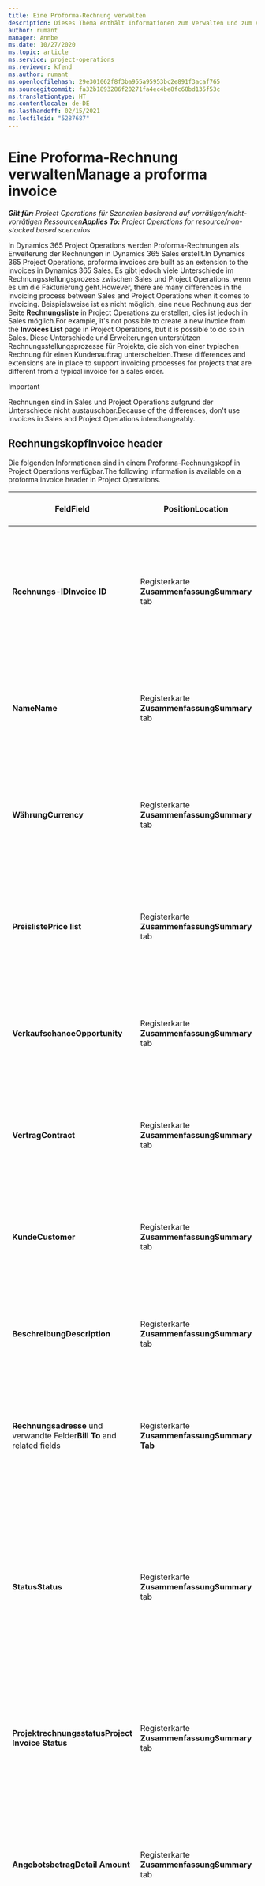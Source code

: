 ```yaml
---
title: Eine Proforma-Rechnung verwalten
description: Dieses Thema enthält Informationen zum Verwalten und zum Arbeiten mit Proforma-Rechnungen.
author: rumant
manager: Annbe
ms.date: 10/27/2020
ms.topic: article
ms.service: project-operations
ms.reviewer: kfend
ms.author: rumant
ms.openlocfilehash: 29e301062f8f3ba955a95953bc2e891f3acaf765
ms.sourcegitcommit: fa32b1893286f20271fa4ec4be8fc68bd135f53c
ms.translationtype: HT
ms.contentlocale: de-DE
ms.lasthandoff: 02/15/2021
ms.locfileid: "5287687"
---
```

# <a name="manage-a-proforma-invoice"></a><span data-ttu-id="671e8-103">Eine Proforma-Rechnung verwalten</span><span class="sxs-lookup"><span data-stu-id="671e8-103">Manage a proforma invoice</span></span>

<span data-ttu-id="671e8-104">_**Gilt für:** Project Operations für Szenarien basierend auf vorrätigen/nicht-vorrätigen Ressourcen_</span><span class="sxs-lookup"><span data-stu-id="671e8-104">_**Applies To:** Project Operations for resource/non-stocked based scenarios_</span></span>

<span data-ttu-id="671e8-105">In Dynamics 365 Project Operations werden Proforma-Rechnungen als Erweiterung der Rechnungen in Dynamics 365 Sales erstellt.</span><span class="sxs-lookup"><span data-stu-id="671e8-105">In Dynamics 365 Project Operations, proforma invoices are built as an extension to the invoices in Dynamics 365 Sales.</span></span> <span data-ttu-id="671e8-106">Es gibt jedoch viele Unterschiede im Rechnungsstellungsprozess zwischen Sales und Project Operations, wenn es um die Fakturierung geht.</span><span class="sxs-lookup"><span data-stu-id="671e8-106">However, there are many differences in the invoicing process between Sales and Project Operations when it comes to invoicing.</span></span> <span data-ttu-id="671e8-107">Beispielsweise ist es nicht möglich, eine neue Rechnung aus der Seite **Rechnungsliste** in Project Operations zu erstellen, dies ist jedoch in Sales möglich.</span><span class="sxs-lookup"><span data-stu-id="671e8-107">For example, it's not possible to create a new invoice from the **Invoices List** page in Project Operations, but it is possible to do so in Sales.</span></span> <span data-ttu-id="671e8-108">Diese Unterschiede und Erweiterungen unterstützen Rechnungsstellungsprozesse für Projekte, die sich von einer typischen Rechnung für einen Kundenauftrag unterscheiden.</span><span class="sxs-lookup"><span data-stu-id="671e8-108">These differences and extensions are in place to support invoicing processes for projects that are different from a typical invoice for a sales order.</span></span>

> [!IMPORTANT]
> <span data-ttu-id="671e8-109">Rechnungen sind in Sales und Project Operations aufgrund der Unterschiede nicht austauschbar.</span><span class="sxs-lookup"><span data-stu-id="671e8-109">Because of the differences, don't use invoices in Sales and Project Operations interchangeably.</span></span>

## <a name="invoice-header"></a><span data-ttu-id="671e8-110">Rechnungskopf</span><span class="sxs-lookup"><span data-stu-id="671e8-110">Invoice header</span></span>

<span data-ttu-id="671e8-111">Die folgenden Informationen sind in einem Proforma-Rechnungskopf in Project Operations verfügbar.</span><span class="sxs-lookup"><span data-stu-id="671e8-111">The following information is available on a proforma invoice header in Project Operations.</span></span>

| <span data-ttu-id="671e8-112">Feld</span><span class="sxs-lookup"><span data-stu-id="671e8-112">Field</span></span> | <span data-ttu-id="671e8-113">Position</span><span class="sxs-lookup"><span data-stu-id="671e8-113">Location</span></span> | <span data-ttu-id="671e8-114">Beschreibung des Dataflows</span><span class="sxs-lookup"><span data-stu-id="671e8-114">Description</span></span> | <span data-ttu-id="671e8-115">Nachgelagerte Auswirkungen</span><span class="sxs-lookup"><span data-stu-id="671e8-115">Downstream impact</span></span> |
| --- | --- | --- | --- |
| <span data-ttu-id="671e8-116">**Rechnungs-ID**</span><span class="sxs-lookup"><span data-stu-id="671e8-116">**Invoice ID**</span></span> | <span data-ttu-id="671e8-117">Registerkarte **Zusammenfassung**</span><span class="sxs-lookup"><span data-stu-id="671e8-117">**Summary** tab</span></span> | <span data-ttu-id="671e8-118">Die ID wird bei Erstellung der Proforma-Rechnung automatisch generiert.</span><span class="sxs-lookup"><span data-stu-id="671e8-118">The ID that is generated automatically when a proforma invoice is created.</span></span> <span data-ttu-id="671e8-119">Ein schreibgeschütztes Feld, das für die Bearbeitung gesperrt ist.</span><span class="sxs-lookup"><span data-stu-id="671e8-119">A read-only field that is locked from editing.</span></span> | <span data-ttu-id="671e8-120">Dieses Feld wird als Referenz für jede Proforma-Rechnung verwendet.</span><span class="sxs-lookup"><span data-stu-id="671e8-120">This field is used as a reference for each proforma invoice.</span></span> |
| <span data-ttu-id="671e8-121">**Name**</span><span class="sxs-lookup"><span data-stu-id="671e8-121">**Name**</span></span> | <span data-ttu-id="671e8-122">Registerkarte **Zusammenfassung**</span><span class="sxs-lookup"><span data-stu-id="671e8-122">**Summary** tab</span></span> | <span data-ttu-id="671e8-123">Standardmäßig auf den Namen des Projektvertrags festgelegt.</span><span class="sxs-lookup"><span data-stu-id="671e8-123">Set to the name of the project contract by default.</span></span> <span data-ttu-id="671e8-124">Dieses Feld kann vom Benutzer bearbeitet werden.</span><span class="sxs-lookup"><span data-stu-id="671e8-124">This field can be edited by the user.</span></span> | &nbsp;  |
| <span data-ttu-id="671e8-125">**Währung**</span><span class="sxs-lookup"><span data-stu-id="671e8-125">**Currency**</span></span> | <span data-ttu-id="671e8-126">Registerkarte **Zusammenfassung**</span><span class="sxs-lookup"><span data-stu-id="671e8-126">**Summary** tab</span></span> | <span data-ttu-id="671e8-127">Standardmäßig auf die Währung des Projektvertrags festgelegt.</span><span class="sxs-lookup"><span data-stu-id="671e8-127">Set to the currency of the project contract by default.</span></span> <span data-ttu-id="671e8-128">Ein schreibgeschütztes Feld, das für die Bearbeitung gesperrt ist.</span><span class="sxs-lookup"><span data-stu-id="671e8-128">A read-only field that is locked from editing.</span></span> |&nbsp; |
| <span data-ttu-id="671e8-129">**Preisliste**</span><span class="sxs-lookup"><span data-stu-id="671e8-129">**Price list**</span></span> | <span data-ttu-id="671e8-130">Registerkarte **Zusammenfassung**</span><span class="sxs-lookup"><span data-stu-id="671e8-130">**Summary** tab</span></span> | <span data-ttu-id="671e8-131">Standardmäßig auf die Preisliste des Projektvertrags festgelegt.</span><span class="sxs-lookup"><span data-stu-id="671e8-131">Set to the price list of the project contract by default.</span></span> <span data-ttu-id="671e8-132">Ein schreibgeschütztes Feld, das für die Bearbeitung gesperrt ist.</span><span class="sxs-lookup"><span data-stu-id="671e8-132">A read-only field that is locked from editing.</span></span> | &nbsp; |
| <span data-ttu-id="671e8-133">**Verkaufschance**</span><span class="sxs-lookup"><span data-stu-id="671e8-133">**Opportunity**</span></span> | <span data-ttu-id="671e8-134">Registerkarte **Zusammenfassung**</span><span class="sxs-lookup"><span data-stu-id="671e8-134">**Summary** tab</span></span> | <span data-ttu-id="671e8-135">Der Verweis auf die verknüpfte Opportunity.</span><span class="sxs-lookup"><span data-stu-id="671e8-135">The reference to the linked opportunity.</span></span> <span data-ttu-id="671e8-136">Ein schreibgeschütztes Feld, das für die Bearbeitung gesperrt ist.</span><span class="sxs-lookup"><span data-stu-id="671e8-136">A read-only field that is locked from editing.</span></span> | &nbsp;  |
| <span data-ttu-id="671e8-137">**Vertrag**</span><span class="sxs-lookup"><span data-stu-id="671e8-137">**Contract**</span></span> | <span data-ttu-id="671e8-138">Registerkarte **Zusammenfassung**</span><span class="sxs-lookup"><span data-stu-id="671e8-138">**Summary** tab</span></span> | <span data-ttu-id="671e8-139">Verweis auf den verknüpften Projektvertrag.</span><span class="sxs-lookup"><span data-stu-id="671e8-139">The reference to the linked project contract.</span></span> <span data-ttu-id="671e8-140">Ein schreibgeschütztes Feld, das für die Bearbeitung gesperrt ist.</span><span class="sxs-lookup"><span data-stu-id="671e8-140">A read-only field that is locked from editing.</span></span> | &nbsp; |
| <span data-ttu-id="671e8-141">**Kunde**</span><span class="sxs-lookup"><span data-stu-id="671e8-141">**Customer**</span></span> | <span data-ttu-id="671e8-142">Registerkarte **Zusammenfassung**</span><span class="sxs-lookup"><span data-stu-id="671e8-142">**Summary** tab</span></span> | <span data-ttu-id="671e8-143">Verweis auf den verknüpften Projektvertrag.</span><span class="sxs-lookup"><span data-stu-id="671e8-143">The reference to the linked project contract.</span></span> <span data-ttu-id="671e8-144">Ein schreibgeschütztes Feld, das für die Bearbeitung gesperrt ist.</span><span class="sxs-lookup"><span data-stu-id="671e8-144">A read-only field that is locked from editing.</span></span> |&nbsp;  |
| <span data-ttu-id="671e8-145">**Beschreibung**</span><span class="sxs-lookup"><span data-stu-id="671e8-145">**Description**</span></span> | <span data-ttu-id="671e8-146">Registerkarte **Zusammenfassung**</span><span class="sxs-lookup"><span data-stu-id="671e8-146">**Summary** tab</span></span> | <span data-ttu-id="671e8-147">Das Textfeld, das die Rechnung beschreibt.</span><span class="sxs-lookup"><span data-stu-id="671e8-147">The text field that describes the invoice.</span></span> <span data-ttu-id="671e8-148">Dieses Feld kann vom Benutzer bearbeitet werden.</span><span class="sxs-lookup"><span data-stu-id="671e8-148">This field can be edited by the user.</span></span> | &nbsp; |
| <span data-ttu-id="671e8-149">**Rechnungsadresse** und verwandte Felder</span><span class="sxs-lookup"><span data-stu-id="671e8-149">**Bill To** and related fields</span></span> | <span data-ttu-id="671e8-150">Registerkarte **Zusammenfassung**</span><span class="sxs-lookup"><span data-stu-id="671e8-150">**Summary Tab**</span></span> | <span data-ttu-id="671e8-151">Die Standardeinstellungen werden vom Projektvertragskunden festgelegt.</span><span class="sxs-lookup"><span data-stu-id="671e8-151">Defaults are set from the project contract customer.</span></span> <span data-ttu-id="671e8-152">Dieses Feld kann vom Benutzer bearbeitet werden.</span><span class="sxs-lookup"><span data-stu-id="671e8-152">This field can be edited by the user.</span></span>  | &nbsp; |
| <span data-ttu-id="671e8-153">**Status**</span><span class="sxs-lookup"><span data-stu-id="671e8-153">**Status**</span></span> | <span data-ttu-id="671e8-154">Registerkarte **Zusammenfassung**</span><span class="sxs-lookup"><span data-stu-id="671e8-154">**Summary** tab</span></span> | <span data-ttu-id="671e8-155">Legt die folgenden Optionen fest: **Aktiv**, **Geschlossen**, **Bezahlt** und **Abgebrochen** und kann vom Benutzer bearbeitet werden.</span><span class="sxs-lookup"><span data-stu-id="671e8-155">Sets the following options: **Active**, **Closed**, **Paid**, and **Canceled**, and can be edited by the user.</span></span> | <span data-ttu-id="671e8-156">Nicht unterstützte Status für Projektvorgänge umfassen **Geschlossen** und **Abgebrochen**.</span><span class="sxs-lookup"><span data-stu-id="671e8-156">Unsupported statuses for Project Operations include **Closed** and **Canceled**.</span></span> </br> <span data-ttu-id="671e8-157">Der Status ist auf **Aktiv** festgelegt, wenn die Rechnung erstellt wird.</span><span class="sxs-lookup"><span data-stu-id="671e8-157">The status is set to **Active** when the invoice is created.</span></span> </br><span data-ttu-id="671e8-158">Der Status sollte auf **Bezahlt** gesetzt sein, nachdem die Rechnung bestätigt wurde.</span><span class="sxs-lookup"><span data-stu-id="671e8-158">The status should be set to **Paid** only after the invoice is confirmed.</span></span> |
| <span data-ttu-id="671e8-159">**Projektrechnungsstatus**</span><span class="sxs-lookup"><span data-stu-id="671e8-159">**Project Invoice Status**</span></span> | <span data-ttu-id="671e8-160">Registerkarte **Zusammenfassung**</span><span class="sxs-lookup"><span data-stu-id="671e8-160">**Summary** tab</span></span> | <span data-ttu-id="671e8-161">Legt die folgenden Optionen fest: **Entwurf**, **In Überprüfung** und **Bestätigt** und kann vom Benutzer bearbeitet werden.</span><span class="sxs-lookup"><span data-stu-id="671e8-161">Sets the following options: **Draft**, **In review**, and **Confirmed**, and can be edited by the user.</span></span> | <span data-ttu-id="671e8-162">In den Status **Entwurf** und **In Überprüfung** kann die Rechnung bearbeitet werden.</span><span class="sxs-lookup"><span data-stu-id="671e8-162">In both **Draft** and **In Review** statuses, the invoice can be edited.</span></span> <span data-ttu-id="671e8-163">Die Rechnung kann nach Bestätigung nicht mehr bearbeitet werden.</span><span class="sxs-lookup"><span data-stu-id="671e8-163">The invoice can't be edited after it's confirmed.</span></span> |
| <span data-ttu-id="671e8-164">**Angebotsbetrag**</span><span class="sxs-lookup"><span data-stu-id="671e8-164">**Detail Amount**</span></span> | <span data-ttu-id="671e8-165">Registerkarte **Zusammenfassung**</span><span class="sxs-lookup"><span data-stu-id="671e8-165">**Summary** tab</span></span> | <span data-ttu-id="671e8-166">Die Summe der Beträge auf allen Rechnungspositionen nach Vorschüssen und Abzügen.</span><span class="sxs-lookup"><span data-stu-id="671e8-166">The sum of amounts on all the invoice lines after advances and deductions.</span></span> <span data-ttu-id="671e8-167">Ein schreibgeschütztes Feld, das für die Bearbeitung gesperrt ist.</span><span class="sxs-lookup"><span data-stu-id="671e8-167">A read-only field that is locked from editing.</span></span> | <span data-ttu-id="671e8-168">In diesem Feld wird der Endbetrag berechnet.</span><span class="sxs-lookup"><span data-stu-id="671e8-168">This field is used to calculate the final amount.</span></span> |
| <span data-ttu-id="671e8-169">**Rabatt (%)**</span><span class="sxs-lookup"><span data-stu-id="671e8-169">**Discount (%)**</span></span> | <span data-ttu-id="671e8-170">Registerkarte **Zusammenfassung**</span><span class="sxs-lookup"><span data-stu-id="671e8-170">**Summary** tab</span></span> | <span data-ttu-id="671e8-171">Dieses Feld kann bearbeitet werden, um einen Rabattprozentsatz einzugeben.</span><span class="sxs-lookup"><span data-stu-id="671e8-171">This field can be edited to enter a discount percentage.</span></span> <span data-ttu-id="671e8-172">Dieses Feld wird von der Project Operations-Funktionalität nicht unterstützt.</span><span class="sxs-lookup"><span data-stu-id="671e8-172">This field is not supported by Project Operations functionality.</span></span> | <span data-ttu-id="671e8-173">Dieses Feld wird nicht unterstützt.</span><span class="sxs-lookup"><span data-stu-id="671e8-173">This is an unsupported field.</span></span> |
| <span data-ttu-id="671e8-174">**Rabattbetrag**</span><span class="sxs-lookup"><span data-stu-id="671e8-174">**Discount Amount**</span></span> | <span data-ttu-id="671e8-175">Registerkarte **Zusammenfassung**</span><span class="sxs-lookup"><span data-stu-id="671e8-175">**Summary** tab</span></span> | <span data-ttu-id="671e8-176">Dieses Feld kann bearbeitet werden, um den Rabattbetrag einzugeben.</span><span class="sxs-lookup"><span data-stu-id="671e8-176">This field can be edited to enter the discount amount.</span></span> <span data-ttu-id="671e8-177">Dieses Feld wird von der Project Operations-Funktionalität nicht unterstützt.</span><span class="sxs-lookup"><span data-stu-id="671e8-177">This field is not supported by Project Operations functionality.</span></span> | <span data-ttu-id="671e8-178">Dieses Feld wird nicht unterstützt.</span><span class="sxs-lookup"><span data-stu-id="671e8-178">This is an unsupported field.</span></span> |
| <span data-ttu-id="671e8-179">**Rabattierter Betrag**</span><span class="sxs-lookup"><span data-stu-id="671e8-179">**Pre-freight Amount**</span></span> | <span data-ttu-id="671e8-180">Registerkarte **Zusammenfassung**</span><span class="sxs-lookup"><span data-stu-id="671e8-180">**Summary Tab**</span></span> | <span data-ttu-id="671e8-181">Der Gesamtrechnungsbetrag nach Anwendung der Rabatte.</span><span class="sxs-lookup"><span data-stu-id="671e8-181">The total invoice amount after discounts are applied.</span></span> <span data-ttu-id="671e8-182">Ein schreibgeschütztes Feld, das für die Bearbeitung gesperrt ist.</span><span class="sxs-lookup"><span data-stu-id="671e8-182">A read-only field that is locked from editing.</span></span> | <span data-ttu-id="671e8-183">In diesem Feld wird der Endbetrag berechnet.</span><span class="sxs-lookup"><span data-stu-id="671e8-183">This field is used to calculate the final amount.</span></span> |
| <span data-ttu-id="671e8-184">**Frachtgebühr**</span><span class="sxs-lookup"><span data-stu-id="671e8-184">**Freight Amount**</span></span> | <span data-ttu-id="671e8-185">Registerkarte **Zusammenfassung**</span><span class="sxs-lookup"><span data-stu-id="671e8-185">**Summary** tab</span></span> | <span data-ttu-id="671e8-186">Dieses Feld kann bearbeitet werden, um die Frachtgebühr einzugeben.</span><span class="sxs-lookup"><span data-stu-id="671e8-186">This field can be edited to enter freight amount.</span></span> <span data-ttu-id="671e8-187">Dieses Feld wird von der Project Operations-Funktionalität nicht unterstützt.</span><span class="sxs-lookup"><span data-stu-id="671e8-187">This field is not supported by Project Operations functionality.</span></span> | <span data-ttu-id="671e8-188">Dieses Feld wird nicht unterstützt.</span><span class="sxs-lookup"><span data-stu-id="671e8-188">This is an unsupported field.</span></span> |
| <span data-ttu-id="671e8-189">**Steuern gesamt**</span><span class="sxs-lookup"><span data-stu-id="671e8-189">**Total Tax**</span></span> | <span data-ttu-id="671e8-190">Registerkarte **Zusammenfassung**</span><span class="sxs-lookup"><span data-stu-id="671e8-190">**Summary** tab</span></span> | <span data-ttu-id="671e8-191">Die Gesamtsteuer aus allen Rechnungspositionen auf der Rechnung.</span><span class="sxs-lookup"><span data-stu-id="671e8-191">The total tax from all invoice lines on the invoice.</span></span> <span data-ttu-id="671e8-192">Ein schreibgeschütztes Feld, das für die Bearbeitung gesperrt ist.</span><span class="sxs-lookup"><span data-stu-id="671e8-192">A read-only field that is locked from editing.</span></span> | <span data-ttu-id="671e8-193">Keine</span><span class="sxs-lookup"><span data-stu-id="671e8-193">None.</span></span> |
| <span data-ttu-id="671e8-194">**Gesamtbetrag**</span><span class="sxs-lookup"><span data-stu-id="671e8-194">**Total Amount**</span></span> | <span data-ttu-id="671e8-195">Registerkarte **Zusammenfassung**</span><span class="sxs-lookup"><span data-stu-id="671e8-195">**Summary** tab</span></span> | <span data-ttu-id="671e8-196">Die Summe des Betrags nach Rabatten und Steuern.</span><span class="sxs-lookup"><span data-stu-id="671e8-196">The sum of the amount after discounts and taxes.</span></span> | <span data-ttu-id="671e8-197">Die Summe ist der Betrag, den der Kunde bezahlen muss.</span><span class="sxs-lookup"><span data-stu-id="671e8-197">The sum is the amount the customer needs to pay.</span></span> |

## <a name="project-based-invoice-lines"></a><span data-ttu-id="671e8-198">Projektbasierte Rechnungszeilen</span><span class="sxs-lookup"><span data-stu-id="671e8-198">Project-based invoice Lines</span></span>

<span data-ttu-id="671e8-199">Im Project Operations gibt es für jede Projektvertragsposition immer eine Rechnungsposition.</span><span class="sxs-lookup"><span data-stu-id="671e8-199">In Project Operations, there is always one invoice line for every project contract line.</span></span> <span data-ttu-id="671e8-200">Die Rechnungsposition wird auch dann erstellt, wenn keine Istdaten vorhanden sind.</span><span class="sxs-lookup"><span data-stu-id="671e8-200">The invoice line is created even if there are no actuals.</span></span> <span data-ttu-id="671e8-201">Die folgenden Informationen sind in einer Proforma-Rechnungszeile verfügbar.</span><span class="sxs-lookup"><span data-stu-id="671e8-201">The following information is available on a proforma invoice line.</span></span>

| <span data-ttu-id="671e8-202">Feld</span><span class="sxs-lookup"><span data-stu-id="671e8-202">Field</span></span> | <span data-ttu-id="671e8-203">Position</span><span class="sxs-lookup"><span data-stu-id="671e8-203">Location</span></span> | <span data-ttu-id="671e8-204">Beschreibung des Dataflows</span><span class="sxs-lookup"><span data-stu-id="671e8-204">Description</span></span> | <span data-ttu-id="671e8-205">Nachgelagerte Auswirkungen</span><span class="sxs-lookup"><span data-stu-id="671e8-205">Downstream impact</span></span> |
| --- | --- | --- | --- |
| <span data-ttu-id="671e8-206">**Rechnungs-ID**</span><span class="sxs-lookup"><span data-stu-id="671e8-206">**Invoice ID**</span></span> | <span data-ttu-id="671e8-207">Registerkarte **Allgemein**</span><span class="sxs-lookup"><span data-stu-id="671e8-207">**General** tab</span></span> | <span data-ttu-id="671e8-208">Der Verweis auf die Rechnungs-ID.</span><span class="sxs-lookup"><span data-stu-id="671e8-208">The reference to the invoice ID.</span></span> <span data-ttu-id="671e8-209">Ein schreibgeschütztes Feld, das für die Bearbeitung gesperrt ist.</span><span class="sxs-lookup"><span data-stu-id="671e8-209">A read-only field that is locked from editing.</span></span> | <span data-ttu-id="671e8-210">Über den Link „Rechnungs-ID“ können Sie zurück zum Rechnungskopf navigieren.</span><span class="sxs-lookup"><span data-stu-id="671e8-210">The invoice ID link can be used to navigate back to the invoice header.</span></span> |
| <span data-ttu-id="671e8-211">**Name**</span><span class="sxs-lookup"><span data-stu-id="671e8-211">**Name**</span></span> | <span data-ttu-id="671e8-212">Registerkarte **Allgemein**</span><span class="sxs-lookup"><span data-stu-id="671e8-212">**General** tab</span></span> | <span data-ttu-id="671e8-213">Der Name der Rechnungsposition, der standardmäßig aus dem Namen der Vertragszeile festgelegt wird.</span><span class="sxs-lookup"><span data-stu-id="671e8-213">The name of the invoice line set by default from the contract line name.</span></span> <span data-ttu-id="671e8-214">Dieses Feld kann vom Benutzer bearbeitet werden.</span><span class="sxs-lookup"><span data-stu-id="671e8-214">This field can be edited by the user.</span></span> | &nbsp; |
| <span data-ttu-id="671e8-215">**Project**</span><span class="sxs-lookup"><span data-stu-id="671e8-215">**Project**</span></span> | <span data-ttu-id="671e8-216">Registerkarte **Allgemein**</span><span class="sxs-lookup"><span data-stu-id="671e8-216">**General** tab</span></span> | <span data-ttu-id="671e8-217">Das Projekt der verwandten Projektvertragszeile.</span><span class="sxs-lookup"><span data-stu-id="671e8-217">The project on the related project contract line.</span></span> <span data-ttu-id="671e8-218">Ein schreibgeschütztes Feld, das für die Bearbeitung gesperrt ist.</span><span class="sxs-lookup"><span data-stu-id="671e8-218">A read-only field that is locked from editing.</span></span> | <span data-ttu-id="671e8-219">Über den Projektlink können Sie zum Projekt navigieren.</span><span class="sxs-lookup"><span data-stu-id="671e8-219">The project link can be used to navigate to the project.</span></span> |
| <span data-ttu-id="671e8-220">**Fakturierungsmethode**</span><span class="sxs-lookup"><span data-stu-id="671e8-220">**Billing Method**</span></span> | <span data-ttu-id="671e8-221">Registerkarte **Allgemein**</span><span class="sxs-lookup"><span data-stu-id="671e8-221">**General** tab</span></span> | <span data-ttu-id="671e8-222">Die Abrechnungsmethode der verwandten Projektvertragszeile.</span><span class="sxs-lookup"><span data-stu-id="671e8-222">The billing method on the related project contract line.</span></span> <span data-ttu-id="671e8-223">Ein schreibgeschütztes Feld, das für die Bearbeitung gesperrt ist.</span><span class="sxs-lookup"><span data-stu-id="671e8-223">A read-only field that is locked from editing.</span></span> | &nbsp; |
| <span data-ttu-id="671e8-224">**Vertragszeilenbetrag**</span><span class="sxs-lookup"><span data-stu-id="671e8-224">**Contract Line Amount**</span></span> | <span data-ttu-id="671e8-225">Registerkarte **Allgemein**</span><span class="sxs-lookup"><span data-stu-id="671e8-225">**General** tab</span></span> | <span data-ttu-id="671e8-226">Der Vertragsbetrag der verwandten Projektvertragszeile.</span><span class="sxs-lookup"><span data-stu-id="671e8-226">The contract amount on the related project contract line.</span></span> <span data-ttu-id="671e8-227">Ein schreibgeschütztes Feld, das für die Bearbeitung gesperrt ist.</span><span class="sxs-lookup"><span data-stu-id="671e8-227">A read-only field that is locked from editing.</span></span> | &nbsp; |
| <span data-ttu-id="671e8-228">**Fakturiert bis Datum**</span><span class="sxs-lookup"><span data-stu-id="671e8-228">**Invoiced till Date**</span></span> | <span data-ttu-id="671e8-229">Registerkarte **Allgemein**</span><span class="sxs-lookup"><span data-stu-id="671e8-229">**General** tab</span></span> | <span data-ttu-id="671e8-230">Die Summe der Beträge in allen Rechnungszeilendetails dieser Rechnung.</span><span class="sxs-lookup"><span data-stu-id="671e8-230">The sum of amounts on all the invoice line details of this invoice.</span></span> <span data-ttu-id="671e8-231">Ein schreibgeschütztes Feld, das für die Bearbeitung gesperrt ist.</span><span class="sxs-lookup"><span data-stu-id="671e8-231">A read-only field that is locked from editing.</span></span> | &nbsp; |
| <span data-ttu-id="671e8-232">**Betrag**</span><span class="sxs-lookup"><span data-stu-id="671e8-232">**Amount**</span></span> | <span data-ttu-id="671e8-233">Registerkarte **Allgemein**</span><span class="sxs-lookup"><span data-stu-id="671e8-233">**General** tab</span></span> | <span data-ttu-id="671e8-234">Die Summe der Beträge in allen fakturierbaren Rechnungszeilendetails dieser Rechnung.</span><span class="sxs-lookup"><span data-stu-id="671e8-234">The sum of amounts on all chargeable invoice line details of this invoice.</span></span> <span data-ttu-id="671e8-235">Ein schreibgeschütztes Feld, das für die Bearbeitung gesperrt ist.</span><span class="sxs-lookup"><span data-stu-id="671e8-235">A read-only field that is locked from editing.</span></span> | <span data-ttu-id="671e8-236">In diesem Feld wird der Endbetrag auf dem Rechnungskopf berechnet.</span><span class="sxs-lookup"><span data-stu-id="671e8-236">This field is used to calculate the final amount on the invoice header.</span></span> |
| <span data-ttu-id="671e8-237">**Steuer**</span><span class="sxs-lookup"><span data-stu-id="671e8-237">**Tax**</span></span> | <span data-ttu-id="671e8-238">Registerkarte **Allgemein**</span><span class="sxs-lookup"><span data-stu-id="671e8-238">**General** tab</span></span> | <span data-ttu-id="671e8-239">Die Summe der Steuerbeträge in allen Rechnungszeilendetails dieser Rechnungszeile.</span><span class="sxs-lookup"><span data-stu-id="671e8-239">The sum of tax amounts on all the invoice line details of this invoice line.</span></span> <span data-ttu-id="671e8-240">Ein schreibgeschütztes Feld, das für die Bearbeitung gesperrt ist.</span><span class="sxs-lookup"><span data-stu-id="671e8-240">A read-only field that is locked from editing.</span></span> | <span data-ttu-id="671e8-241">In diesem Feld wird der Endsteuerbetrag auf dem Rechnungskopf berechnet.</span><span class="sxs-lookup"><span data-stu-id="671e8-241">This field is used to calculate the final tax amount on the invoice header.</span></span> |
| <span data-ttu-id="671e8-242">**Erweiterter Betrag**</span><span class="sxs-lookup"><span data-stu-id="671e8-242">**Extended Amount**</span></span> | <span data-ttu-id="671e8-243">Registerkarte **Allgemein**</span><span class="sxs-lookup"><span data-stu-id="671e8-243">**General** tab</span></span> | <span data-ttu-id="671e8-244">Die Summe der Gesamtbeträge (**Steuer + Beträge**) in allen fakturierbaren Rechnungszeilendetails dieser Rechnungszeile.</span><span class="sxs-lookup"><span data-stu-id="671e8-244">The sum of total amounts (**Tax + Amounts**) on all chargeable invoice line details of this invoice line.</span></span> <span data-ttu-id="671e8-245">Ein schreibgeschütztes Feld, das für die Bearbeitung gesperrt ist.</span><span class="sxs-lookup"><span data-stu-id="671e8-245">A read-only field that is locked from editing.</span></span> | <span data-ttu-id="671e8-246">In diesem Feld wird der Endbetrag auf dem Rechnungskopf berechnet.</span><span class="sxs-lookup"><span data-stu-id="671e8-246">This field is used to calculate the final amount on the invoice header.</span></span> |

## <a name="invoice-line-details"></a><span data-ttu-id="671e8-247">Rechnungspositionsdetails</span><span class="sxs-lookup"><span data-stu-id="671e8-247">Invoice line details</span></span>

<span data-ttu-id="671e8-248">Jede Rechnungsposition in einer Projektrechnung enthält Details zur Rechnungsposition.</span><span class="sxs-lookup"><span data-stu-id="671e8-248">Each invoice line in a project invoice includes invoice line details.</span></span> <span data-ttu-id="671e8-249">Diese Zeilendetails beziehen sich auf die nicht in Rechnung gestellten Verkaufszahlen und Meilensteine, die sich auf die Vertragszeile beziehen, auf die in der Rechnungszeile verwiesen wird.</span><span class="sxs-lookup"><span data-stu-id="671e8-249">These line details are related to the unbilled sales actuals and milestones that relate to the contract line referenced by the invoice line.</span></span> <span data-ttu-id="671e8-250">All diese Transaktionen sind als **Bereit für die Rechnungsstellung** markiert.</span><span class="sxs-lookup"><span data-stu-id="671e8-250">All these transactions are marked **Ready to Invoice**.</span></span>

<span data-ttu-id="671e8-251">Für die **Zeit- und Materialrechnung**-Zeile werden Rechnungszeilendetails in **Fakturierbar**, **Nicht fakturierbar** und **Kostenlos** auf der Seite **Rechnungszeile** gruppiert.</span><span class="sxs-lookup"><span data-stu-id="671e8-251">For the **Time and Material Invoice** line, invoice line details are grouped into **Chargeable**, **Non-chargeable**, and **Complimentary** on the **Invoice Line** page.</span></span> <span data-ttu-id="671e8-252">**Fakturierbare Rechnungszeile**-Details addieren sich zur Rechnungszeilensumme.</span><span class="sxs-lookup"><span data-stu-id="671e8-252">**Chargeable Invoice Line** details add up to the invoice line total.</span></span> <span data-ttu-id="671e8-253">**Kostenlos** und **Nicht fakturierbare Istwerte** addieren Sie nicht zur Rechnungszeilensumme.</span><span class="sxs-lookup"><span data-stu-id="671e8-253">**Complimentary** and **Non-chargeable Actuals** do not add up to the invoice line total.</span></span>

<span data-ttu-id="671e8-254">Für die **Festpreisrechnung**-Zeile werden Rechnungszeilendetails aus Meilensteinen erstellt, die als **Bereit für die Rechnungsstellung** auf der zugehörigen Vertragszeile gekennzeichnet sind.</span><span class="sxs-lookup"><span data-stu-id="671e8-254">For the **Fixed Price Invoice** line, invoice line details are created from milestones that are marked as **Ready to invoice** on the related contract line.</span></span> <span data-ttu-id="671e8-255">Nachdem die Rechnungszeilendetails aus einem Meilenstein erstellt wurde, wird der Abrechnungsstatus des Meilensteins auf **Erstellte Kundenrechnung** aktualisiert.</span><span class="sxs-lookup"><span data-stu-id="671e8-255">After the invoice line detail is created from a milestone, the billing status on the milestone updates to **Customer Invoice Created**.</span></span>

### <a name="edit-invoice-line-details"></a><span data-ttu-id="671e8-256">Rechnungspositionsdetails bearbeiten</span><span class="sxs-lookup"><span data-stu-id="671e8-256">Edit invoice line details</span></span>

<span data-ttu-id="671e8-257">Die folgenden Felder sind in den Rechnungszeilendetails verfügbar, die durch einen nicht in Rechnung gestellten tatsächlichen Umsatz abgesichert sind.</span><span class="sxs-lookup"><span data-stu-id="671e8-257">The following fields are available on the invoice line detail that is backed by an unbilled sales actual.</span></span>

| <span data-ttu-id="671e8-258">Feld</span><span class="sxs-lookup"><span data-stu-id="671e8-258">Field</span></span> | <span data-ttu-id="671e8-259">Beschreibung des Dataflows</span><span class="sxs-lookup"><span data-stu-id="671e8-259">Description</span></span> | <span data-ttu-id="671e8-260">Nachgelagerte Auswirkungen</span><span class="sxs-lookup"><span data-stu-id="671e8-260">Downstream impact</span></span> |
| --- | --- | --- |
| <span data-ttu-id="671e8-261">**Rechnungsposition**</span><span class="sxs-lookup"><span data-stu-id="671e8-261">**Invoice line**</span></span> | <span data-ttu-id="671e8-262">Ein Verweis auf die **Rechnungsposition-ID**.</span><span class="sxs-lookup"><span data-stu-id="671e8-262">A reference to the **Invoice Line ID**.</span></span> <span data-ttu-id="671e8-263">Schreibgeschütztes Feld, Bearbeitung gesperrt.</span><span class="sxs-lookup"><span data-stu-id="671e8-263">Read-only field, locked for editing.</span></span> | <span data-ttu-id="671e8-264">Über diesen Link können Sie zurück zum Rechnungskopf navigieren.</span><span class="sxs-lookup"><span data-stu-id="671e8-264">This link can be used to navigate back to the invoice header.</span></span> |
| <span data-ttu-id="671e8-265">**Beschreibung**</span><span class="sxs-lookup"><span data-stu-id="671e8-265">**Description**</span></span> | <span data-ttu-id="671e8-266">Eine Beschreibung der Rechnungsposition.</span><span class="sxs-lookup"><span data-stu-id="671e8-266">A description of the invoice line detail.</span></span> <span data-ttu-id="671e8-267">Standardmäßig über das Feld **Interne Kommentare** unter **Zeiteintrag** und über das Feld **Beschreibung** im **Ausgabeneintrag** festgelegt.</span><span class="sxs-lookup"><span data-stu-id="671e8-267">Set by default from the **Internal Comments** field on the **Time Entry**, and from the **Description** field on **Expense Entry**.</span></span> <span data-ttu-id="671e8-268">Dieses Feld kann vom Benutzer bearbeitet werden.</span><span class="sxs-lookup"><span data-stu-id="671e8-268">The field can be edited by the user.</span></span>| &nbsp; |
| <span data-ttu-id="671e8-269">**Externe Beschreibung**</span><span class="sxs-lookup"><span data-stu-id="671e8-269">**External Description**</span></span> | <span data-ttu-id="671e8-270">Eine Beschreibung der Rechnungsposition.</span><span class="sxs-lookup"><span data-stu-id="671e8-270">A description of the invoice line detail.</span></span> <span data-ttu-id="671e8-271">Standardmäßig über das Feld **Externe Kommentare** unter **Zeiteintrag** und über das Feld **Beschreibung** im **Ausgabeneintrag** festgelegt.</span><span class="sxs-lookup"><span data-stu-id="671e8-271">Set by default from the **External Comments** field on the **Time Entry**, and the **Description** field on **Expense Entry**.</span></span> <span data-ttu-id="671e8-272">Dieses Feld kann vom Benutzer bearbeitet werden.</span><span class="sxs-lookup"><span data-stu-id="671e8-272">The field can be edited by the user.</span></span> | <span data-ttu-id="671e8-273">Diese Beschreibung kann verwendet werden, um zu bestimmen, was auf der gedruckten Rechnung stehen soll, die an den Kunden gesendet wird.</span><span class="sxs-lookup"><span data-stu-id="671e8-273">This description can be used to determine what should be on the printed invoice that will be sent to the customer.</span></span> <span data-ttu-id="671e8-274">In Project Operations verfügt eine Proforma-Rechnung nicht über alle erforderlichen Funktionen zum Konfigurieren der Druckeinstellungen für eine Rechnung.</span><span class="sxs-lookup"><span data-stu-id="671e8-274">In Project Operations, a proforma invoice doesn't have all the required functionality to configure print settings for an invoice.</span></span> |
| <span data-ttu-id="671e8-275">**Startdatum**</span><span class="sxs-lookup"><span data-stu-id="671e8-275">**Start Date**</span></span> | <span data-ttu-id="671e8-276">Standardmäßig aus der tatsächlichen Quelle festgelegt.</span><span class="sxs-lookup"><span data-stu-id="671e8-276">Set by default from the source actual.</span></span> <span data-ttu-id="671e8-277">Ein schreibgeschütztes Feld, das für die Bearbeitung gesperrt ist.</span><span class="sxs-lookup"><span data-stu-id="671e8-277">A read-only field that is locked from editing.</span></span> | <span data-ttu-id="671e8-278">Dieses Feld kann für ein neues Rechnungszeilendetail bearbeitet werden, das nicht von einer tatsächlichen Quelle unterstützt wird.</span><span class="sxs-lookup"><span data-stu-id="671e8-278">This field can be edited on a new invoice line detail that isn't backed by a source actual.</span></span> |
| <span data-ttu-id="671e8-279">**Project**</span><span class="sxs-lookup"><span data-stu-id="671e8-279">**Project**</span></span> | <span data-ttu-id="671e8-280">Standardmäßig aus der tatsächlichen Quelle festgelegt.</span><span class="sxs-lookup"><span data-stu-id="671e8-280">Set by default from the source actual.</span></span> <span data-ttu-id="671e8-281">Ein schreibgeschütztes Feld, das für die Bearbeitung gesperrt ist.</span><span class="sxs-lookup"><span data-stu-id="671e8-281">A read-only field that is locked from editing.</span></span> | <span data-ttu-id="671e8-282">Standardmäßig auf das Projekt der verwandten Projektzeile festgelegt.</span><span class="sxs-lookup"><span data-stu-id="671e8-282">Set by default to the project on the related contract line.</span></span> |
| <span data-ttu-id="671e8-283">**Aufgabe**</span><span class="sxs-lookup"><span data-stu-id="671e8-283">**Task**</span></span> | <span data-ttu-id="671e8-284">Standardmäßig aus der tatsächlichen Quelle festgelegt.</span><span class="sxs-lookup"><span data-stu-id="671e8-284">Set by default from the source actual.</span></span> <span data-ttu-id="671e8-285">Ein schreibgeschütztes Feld, das für die Bearbeitung gesperrt ist.</span><span class="sxs-lookup"><span data-stu-id="671e8-285">A read-only field that is locked from editing.</span></span> | <span data-ttu-id="671e8-286">Das Feld kann für ein neues Rechnungszeilendetail bearbeitet werden, das nicht von einer tatsächlichen Quelle unterstützt wird.</span><span class="sxs-lookup"><span data-stu-id="671e8-286">The field can be edited on a new invoice line detail that is not backed by a source actual.</span></span> <span data-ttu-id="671e8-287">Eine Dropdown-Liste zeigt alle Aufgaben an, die der zugehörigen Projektvertragszeile zugeordnet sind.</span><span class="sxs-lookup"><span data-stu-id="671e8-287">A drop-down list shows all tasks that are associated to the related project contract line.</span></span>  |
| <span data-ttu-id="671e8-288">**Transaktionskategorie**</span><span class="sxs-lookup"><span data-stu-id="671e8-288">**Transaction category**</span></span> | <span data-ttu-id="671e8-289">Standardmäßig aus der tatsächlichen Quelle festgelegt.</span><span class="sxs-lookup"><span data-stu-id="671e8-289">Set by default from the source actual.</span></span> <span data-ttu-id="671e8-290">Ein schreibgeschütztes Feld, das für die Bearbeitung gesperrt ist.</span><span class="sxs-lookup"><span data-stu-id="671e8-290">A read-only field that is locked from editing.</span></span> | <span data-ttu-id="671e8-291">Dieses Feld kann für ein neues Rechnungszeilendetail bearbeitet werden, das nicht von einer tatsächlichen Quelle unterstützt wird.</span><span class="sxs-lookup"><span data-stu-id="671e8-291">The field can be edited on a new invoice line detail that isn't backed by an actual source.</span></span> |
| <span data-ttu-id="671e8-292">**Rolle**</span><span class="sxs-lookup"><span data-stu-id="671e8-292">**Role**</span></span> | <span data-ttu-id="671e8-293">Standardmäßig aus der tatsächlichen Quelle festgelegt.</span><span class="sxs-lookup"><span data-stu-id="671e8-293">Set by default from the source actual.</span></span> <span data-ttu-id="671e8-294">Ein schreibgeschütztes Feld, das für die Bearbeitung gesperrt ist.</span><span class="sxs-lookup"><span data-stu-id="671e8-294">A read-only field that is locked from editing.</span></span> | <span data-ttu-id="671e8-295">Dieses Feld kann für ein neues Rechnungszeilendetail bearbeitet werden, das nicht von einer tatsächlichen Quelle unterstützt wird.</span><span class="sxs-lookup"><span data-stu-id="671e8-295">The field can be edited on a new invoice line detail that isn't backed by a source actual.</span></span> |
| <span data-ttu-id="671e8-296">**Buchbare Ressource**</span><span class="sxs-lookup"><span data-stu-id="671e8-296">**Bookable Resource**</span></span> | <span data-ttu-id="671e8-297">Standardmäßig aus der tatsächlichen Quelle festgelegt.</span><span class="sxs-lookup"><span data-stu-id="671e8-297">Set by default from the source actual.</span></span> <span data-ttu-id="671e8-298">Ein schreibgeschütztes Feld, das für die Bearbeitung gesperrt ist.</span><span class="sxs-lookup"><span data-stu-id="671e8-298">A read-only field that is locked from editing.</span></span> | <span data-ttu-id="671e8-299">Dieses Feld kann für ein neues Rechnungszeilendetail bearbeitet werden, das nicht von einer tatsächlichen Quelle unterstützt wird.</span><span class="sxs-lookup"><span data-stu-id="671e8-299">The field can be edited on a new invoice line detail that isn't backed by an actual source.</span></span> |
| <span data-ttu-id="671e8-300">**Ressourcenzuordnungsunternehmen**</span><span class="sxs-lookup"><span data-stu-id="671e8-300">**Resourcing Company**</span></span> | <span data-ttu-id="671e8-301">Standardmäßig aus der tatsächlichen Quelle festgelegt.</span><span class="sxs-lookup"><span data-stu-id="671e8-301">Set by default from the source actual.</span></span> <span data-ttu-id="671e8-302">Ein schreibgeschütztes Feld, das für die Bearbeitung gesperrt ist.</span><span class="sxs-lookup"><span data-stu-id="671e8-302">A read-only field that is locked from editing.</span></span> | <span data-ttu-id="671e8-303">Dieses Feld kann für ein neues Rechnungszeilendetail bearbeitet werden, das nicht von einer tatsächlichen Quelle unterstützt wird.</span><span class="sxs-lookup"><span data-stu-id="671e8-303">The field can be edited on a new invoice line detail that isn't backed by a source actual.</span></span> |
| <span data-ttu-id="671e8-304">**Ressourcenzuordnungseinheit**</span><span class="sxs-lookup"><span data-stu-id="671e8-304">**Resourcing Unit**</span></span> | <span data-ttu-id="671e8-305">Standardmäßig aus der tatsächlichen Quelle festgelegt.</span><span class="sxs-lookup"><span data-stu-id="671e8-305">Set by default from the source actual.</span></span> <span data-ttu-id="671e8-306">Ein schreibgeschütztes Feld, das für die Bearbeitung gesperrt ist.</span><span class="sxs-lookup"><span data-stu-id="671e8-306">A read-only field that is locked from editing.</span></span> | <span data-ttu-id="671e8-307">Dieses Feld kann für ein neues Rechnungszeilendetail bearbeitet werden, das nicht von einer tatsächlichen Quelle unterstützt wird.</span><span class="sxs-lookup"><span data-stu-id="671e8-307">The field can be edited on a new invoice line detail that isn't backed by a source actual.</span></span> |
| <span data-ttu-id="671e8-308">**Menge**</span><span class="sxs-lookup"><span data-stu-id="671e8-308">**Quantity**</span></span> | <span data-ttu-id="671e8-309">Standardmäßig aus der tatsächlichen Quelle festgelegt.</span><span class="sxs-lookup"><span data-stu-id="671e8-309">Set by default from the source actual.</span></span> <span data-ttu-id="671e8-310">Ein schreibgeschütztes Feld, das für die Bearbeitung gesperrt ist.</span><span class="sxs-lookup"><span data-stu-id="671e8-310">A read-only field that is locked from editing.</span></span> | <span data-ttu-id="671e8-311">Dieses Feld kann für ein neues Rechnungszeilendetail bearbeitet werden, das nicht von einer tatsächlichen Quelle unterstützt wird.</span><span class="sxs-lookup"><span data-stu-id="671e8-311">The field can be edited on a new invoice line detail that isn't backed by a source actual.</span></span> |
| <span data-ttu-id="671e8-312">**Einheitenzeitplan**</span><span class="sxs-lookup"><span data-stu-id="671e8-312">**Unit Schedule**</span></span> | <span data-ttu-id="671e8-313">Für Zeit-Rechnungszeilendetails ist dies immer auf Zeit eingestellt und kann nicht bearbeitet werden.</span><span class="sxs-lookup"><span data-stu-id="671e8-313">For invoice line detail for time, this is always set to time and can't be edited.</span></span> <span data-ttu-id="671e8-314">Für Ausgaben wird dies standardmäßig aus den tatsächlichen Quellkosten festgelegt.</span><span class="sxs-lookup"><span data-stu-id="671e8-314">For expenses, this is set by default from the source expense actual.</span></span> <span data-ttu-id="671e8-315">Ein schreibgeschütztes Feld, das für die Bearbeitung gesperrt ist.</span><span class="sxs-lookup"><span data-stu-id="671e8-315">A read-only field that is locked from editing.</span></span> | <span data-ttu-id="671e8-316">Standardmäßig auf **Zeit** auf einem neuen Rechnungszeilendetail eingestellt, das nicht durch ein tatsächliches gesichert ist.</span><span class="sxs-lookup"><span data-stu-id="671e8-316">Set by default to **Time** on a new invoice line detail that isn't backed by an actual.</span></span> |
| <span data-ttu-id="671e8-317">**Einheit**</span><span class="sxs-lookup"><span data-stu-id="671e8-317">**Unit**</span></span> | <span data-ttu-id="671e8-318">Standardmäßig aus der tatsächlichen Quelle festgelegt.</span><span class="sxs-lookup"><span data-stu-id="671e8-318">Set by default from the source actual.</span></span> <span data-ttu-id="671e8-319">Ein schreibgeschütztes Feld, das für die Bearbeitung gesperrt ist.</span><span class="sxs-lookup"><span data-stu-id="671e8-319">A read-only field that is locked from editing.</span></span> | <span data-ttu-id="671e8-320">Dieses Feld kann für ein neues Rechnungszeilendetail bearbeitet werden, das nicht von einer tatsächlichen Quelle unterstützt wird</span><span class="sxs-lookup"><span data-stu-id="671e8-320">The field can be edited on a new invoice line detail that isn't backed by a source actual</span></span> |
| <span data-ttu-id="671e8-321">**Preis**</span><span class="sxs-lookup"><span data-stu-id="671e8-321">**Price**</span></span> | <span data-ttu-id="671e8-322">Standardmäßig aus der tatsächlichen Quelle festgelegt.</span><span class="sxs-lookup"><span data-stu-id="671e8-322">Set by default from the source actual.</span></span> <span data-ttu-id="671e8-323">Ein schreibgeschütztes Feld, das für die Bearbeitung gesperrt ist.</span><span class="sxs-lookup"><span data-stu-id="671e8-323">A read-only field that is locked from editing.</span></span> | <span data-ttu-id="671e8-324">Dieses Feld kann für ein neues Rechnungszeilendetail bearbeitet werden, das nicht von einer tatsächlichen Quelle unterstützt wird.</span><span class="sxs-lookup"><span data-stu-id="671e8-324">The field can be edited on a new invoice line detail that isn't backed by a source actual.</span></span> <span data-ttu-id="671e8-325">Wenn kein Wert eingegeben wird, wird dieser standardmäßig auf **Speichern** eingestellt.</span><span class="sxs-lookup"><span data-stu-id="671e8-325">If no value is entered, it is set by default after **Save**.</span></span> |
| <span data-ttu-id="671e8-326">**Währung**</span><span class="sxs-lookup"><span data-stu-id="671e8-326">**Currency**</span></span> | <span data-ttu-id="671e8-327">Standardmäßig aus der tatsächlichen Quelle festgelegt.</span><span class="sxs-lookup"><span data-stu-id="671e8-327">Set by default from the source actual.</span></span> <span data-ttu-id="671e8-328">Ein schreibgeschütztes Feld, das für die Bearbeitung gesperrt ist.</span><span class="sxs-lookup"><span data-stu-id="671e8-328">A read-only field that is locked from editing.</span></span> | <span data-ttu-id="671e8-329">Wird standardmäßig über den Rechnungskopf festgelegt, wenn ein neues Rechnungsdetail ohne tatsächliche Sicherung erstellt wird.</span><span class="sxs-lookup"><span data-stu-id="671e8-329">Set by default from the invoice header when creating a new invoice detail without actual backing.</span></span>  <span data-ttu-id="671e8-330">Ein schreibgeschütztes Feld, das für die Bearbeitung gesperrt ist.</span><span class="sxs-lookup"><span data-stu-id="671e8-330">A read-only field that is locked from editing.</span></span> |
| <span data-ttu-id="671e8-331">**Betrag**</span><span class="sxs-lookup"><span data-stu-id="671e8-331">**Amount**</span></span> | <span data-ttu-id="671e8-332">Standardmäßig aus der tatsächlichen Quelle festgelegt.</span><span class="sxs-lookup"><span data-stu-id="671e8-332">Set by default from the source actual.</span></span> <span data-ttu-id="671e8-333">Ein schreibgeschütztes Feld, das für die Bearbeitung gesperrt ist.</span><span class="sxs-lookup"><span data-stu-id="671e8-333">A read-only field that is locked from editing.</span></span> | <span data-ttu-id="671e8-334">Berechnet als **Menge\*Preis** beim Erstellen eines neuen Rechnungsdetails ohne tatsächlichen Hintergrund.</span><span class="sxs-lookup"><span data-stu-id="671e8-334">Calculated as **Quantity \* Price** when creating a new invoice detail without a backing actual.</span></span> <span data-ttu-id="671e8-335">Es wird nach **Speichern** berechnet.</span><span class="sxs-lookup"><span data-stu-id="671e8-335">It is calculated after **Save**.</span></span> <span data-ttu-id="671e8-336">Ein schreibgeschütztes Feld, das für die Bearbeitung gesperrt ist.</span><span class="sxs-lookup"><span data-stu-id="671e8-336">A read-only field that is locked from editing.</span></span> |
| <span data-ttu-id="671e8-337">**Steuer**</span><span class="sxs-lookup"><span data-stu-id="671e8-337">**Tax**</span></span> | <span data-ttu-id="671e8-338">Standardmäßig aus der tatsächlichen Quelle festgelegt.</span><span class="sxs-lookup"><span data-stu-id="671e8-338">Set by default from the source actual.</span></span> <span data-ttu-id="671e8-339">Dieses Feld kann vom Benutzer bearbeitet werden</span><span class="sxs-lookup"><span data-stu-id="671e8-339">The field can be edited by the user</span></span> | <span data-ttu-id="671e8-340">Das Feld kann vom Benutzer bearbeitet werden, wenn ein neues Rechnungszeilendetail ohne Hintergrund erstellt wird.</span><span class="sxs-lookup"><span data-stu-id="671e8-340">The field can be edited by the user when creating a new invoice line detail without a backing actual.</span></span> |
| <span data-ttu-id="671e8-341">**Erweiterter Betrag**</span><span class="sxs-lookup"><span data-stu-id="671e8-341">**Extended Amount**</span></span> | <span data-ttu-id="671e8-342">Ein berechnetes Feld, berechnet als **Betrag + Steuer**.</span><span class="sxs-lookup"><span data-stu-id="671e8-342">A calculated field, calculated as **Amount + Tax**.</span></span> <span data-ttu-id="671e8-343">Ein schreibgeschütztes Feld, das für die Bearbeitung gesperrt ist.</span><span class="sxs-lookup"><span data-stu-id="671e8-343">A read-only field that is locked from editing.</span></span> | &nbsp; |
| <span data-ttu-id="671e8-344">**Fakturierungstyp**</span><span class="sxs-lookup"><span data-stu-id="671e8-344">**Billing Type**</span></span> | <span data-ttu-id="671e8-345">Standardmäßig aus der tatsächlichen Quelle festgelegt.</span><span class="sxs-lookup"><span data-stu-id="671e8-345">Set by default from the source actual.</span></span> <span data-ttu-id="671e8-346">Dieses Feld kann vom Benutzer bearbeitet werden.</span><span class="sxs-lookup"><span data-stu-id="671e8-346">The field can be edited by the user.</span></span> | <span data-ttu-id="671e8-347">Durch Auswählen von **Fakturierbar** wird die Zeile zur Rechnungszeilensumme hinzugefügt.</span><span class="sxs-lookup"><span data-stu-id="671e8-347">Selecting **Chargeable** adds the line to the invoice line total.</span></span> <span data-ttu-id="671e8-348">**Kostenlos** und **Nicht fakturierbar** schließt es von der Rechnungszeilensumme aus.</span><span class="sxs-lookup"><span data-stu-id="671e8-348">**Complimentary** and **Non-chargeable** will exclude it from the invoice line total.</span></span> |
| <span data-ttu-id="671e8-349">**Transaktionstyp**</span><span class="sxs-lookup"><span data-stu-id="671e8-349">**Transaction Type**</span></span> | <span data-ttu-id="671e8-350">Standardmäßig aus der tatsächlichen Quelle festgelegt.</span><span class="sxs-lookup"><span data-stu-id="671e8-350">Set by default from the source actual.</span></span> <span data-ttu-id="671e8-351">Ein schreibgeschütztes Feld, das für die Bearbeitung gesperrt ist.</span><span class="sxs-lookup"><span data-stu-id="671e8-351">A read-only field that is locked from editing.</span></span> | <span data-ttu-id="671e8-352">Standardmäßig auf **Fakturierte Umsätze** eingestellt und beim Erstellen eines neuen **Rechnungszeilendetail** ohne eine tatsächliche Unterstützung gesperrt.</span><span class="sxs-lookup"><span data-stu-id="671e8-352">Set by default to **Billed Sales** and locked when creating a new **Invoice line detail** without a backing actual.</span></span>  |
| <span data-ttu-id="671e8-353">**Transaktionsklasse**</span><span class="sxs-lookup"><span data-stu-id="671e8-353">**Transaction Class**</span></span> | <span data-ttu-id="671e8-354">Standardmäßig aus der tatsächlichen Quelle festgelegt.</span><span class="sxs-lookup"><span data-stu-id="671e8-354">Set by default from the source actual.</span></span> <span data-ttu-id="671e8-355">Ein schreibgeschütztes Feld, das für die Bearbeitung gesperrt ist.</span><span class="sxs-lookup"><span data-stu-id="671e8-355">A read-only field that is locked from editing.</span></span> | <span data-ttu-id="671e8-356">Standardmäßig basierend darauf, ob der Benutzer ein **Zeit**-, **Kosten**- oder **Gebühren**-Rechnungszeilendetail beim Erstellen eines neuen **Rechnungszeilendetails** ohne tatsächliche Unterstützung erstellen möchte.</span><span class="sxs-lookup"><span data-stu-id="671e8-356">Set by default based on whether the user chooses to create a **Time**, **Expense**, or **Fee** invoice line detail while also creating a new **Invoice line detail** without an actual backing.</span></span> <span data-ttu-id="671e8-357">Für Bearbeitung gesperrt.</span><span class="sxs-lookup"><span data-stu-id="671e8-357">Locked from editing.</span></span> |

<span data-ttu-id="671e8-358">Die folgenden Felder sind in den Rechnungszeilendetails verfügbar, die durch einen Meilenstein abgesichert sind:</span><span class="sxs-lookup"><span data-stu-id="671e8-358">The following fields are available on an invoice line detail that is backed by a milestone:</span></span>

| <span data-ttu-id="671e8-359">Feld</span><span class="sxs-lookup"><span data-stu-id="671e8-359">Field</span></span> | <span data-ttu-id="671e8-360">Beschreibung des Dataflows</span><span class="sxs-lookup"><span data-stu-id="671e8-360">Description</span></span> | <span data-ttu-id="671e8-361">Nachgelagerte Auswirkungen</span><span class="sxs-lookup"><span data-stu-id="671e8-361">Downstream impact</span></span> |
| --- | --- | --- |
| <span data-ttu-id="671e8-362">**Rechnungsposition**</span><span class="sxs-lookup"><span data-stu-id="671e8-362">**Invoice line**</span></span> | <span data-ttu-id="671e8-363">Verweis auf die **Rechnungsposition-ID**.</span><span class="sxs-lookup"><span data-stu-id="671e8-363">Reference to the **Invoice Line ID**.</span></span> <span data-ttu-id="671e8-364">Ein schreibgeschütztes Feld, das für die Bearbeitung gesperrt ist.</span><span class="sxs-lookup"><span data-stu-id="671e8-364">A read-only field that is locked from editing.</span></span> | <span data-ttu-id="671e8-365">Über den Link können Sie zurück zum Rechnungskopf navigieren.</span><span class="sxs-lookup"><span data-stu-id="671e8-365">The link can be used to navigate back to the invoice header.</span></span> |
| <span data-ttu-id="671e8-366">**Beschreibung**</span><span class="sxs-lookup"><span data-stu-id="671e8-366">**Description**</span></span> | <span data-ttu-id="671e8-367">Beschreibung der Rechnungsposition.</span><span class="sxs-lookup"><span data-stu-id="671e8-367">Description of the invoice line detail.</span></span> <span data-ttu-id="671e8-368">Standardmäßig aus der Beschreibung des Quellmeilensteins festgelegt.</span><span class="sxs-lookup"><span data-stu-id="671e8-368">Set by default from the description of the source milestone.</span></span> | &nbsp; |
|<span data-ttu-id="671e8-369">**Externe Beschreibung**</span><span class="sxs-lookup"><span data-stu-id="671e8-369">**External Description**</span></span> | <span data-ttu-id="671e8-370">Beschreibung des Rechnungszeilendetails, das standardmäßig aus der Beschreibung des Quellmeilensteins festgelegt wird.</span><span class="sxs-lookup"><span data-stu-id="671e8-370">Description of the invoice line detail that is set by default from the description of the source milestone.</span></span> | <span data-ttu-id="671e8-371">Dieses Feld kann verwendet werden, um zu bestimmen, was auf der gedruckten Rechnung stehen soll, die an den Kunden gesendet wird.</span><span class="sxs-lookup"><span data-stu-id="671e8-371">This field can be used to determine what should be on the printed invoice that will be sent to the customer.</span></span> <span data-ttu-id="671e8-372">In Project Operations verfügt eine Proforma-Rechnung nicht über alle erforderlichen Funktionen zum Konfigurieren der Druckeinstellungen für eine Rechnung.</span><span class="sxs-lookup"><span data-stu-id="671e8-372">A proforma invoice in Project Operations doesn't have all the required functionality to configure print settings for an invoice.</span></span> |
| <span data-ttu-id="671e8-373">**Startdatum**</span><span class="sxs-lookup"><span data-stu-id="671e8-373">**Start Date**</span></span> | <span data-ttu-id="671e8-374">Standardmäßig über das **Meilenstein**-Datum auf dem Quellmeilenstein festgelegt.</span><span class="sxs-lookup"><span data-stu-id="671e8-374">Set by default from the **Milestone** date on source milestone.</span></span> <span data-ttu-id="671e8-375">Ein schreibgeschütztes Feld, das für die Bearbeitung gesperrt ist.</span><span class="sxs-lookup"><span data-stu-id="671e8-375">A read-only field that is locked from editing.</span></span> | &nbsp; |
| <span data-ttu-id="671e8-376">**Project**</span><span class="sxs-lookup"><span data-stu-id="671e8-376">**Project**</span></span> | <span data-ttu-id="671e8-377">Standardmäßig aus dem Quellmeileinstein festgelegt.</span><span class="sxs-lookup"><span data-stu-id="671e8-377">Set by default from the source milestone.</span></span> <span data-ttu-id="671e8-378">Ein schreibgeschütztes Feld, das für die Bearbeitung gesperrt ist.</span><span class="sxs-lookup"><span data-stu-id="671e8-378">A read-only field that is locked from editing.</span></span> | &nbsp; |
| <span data-ttu-id="671e8-379">**Aufgabe**</span><span class="sxs-lookup"><span data-stu-id="671e8-379">**Task**</span></span> | <span data-ttu-id="671e8-380">Standardmäßig aus dem Quellmeileinstein festgelegt.</span><span class="sxs-lookup"><span data-stu-id="671e8-380">Set by default from the source milestone.</span></span> <span data-ttu-id="671e8-381">Ein schreibgeschütztes Feld, das für die Bearbeitung gesperrt ist.</span><span class="sxs-lookup"><span data-stu-id="671e8-381">A read-only field that is locked from editing.</span></span> | &nbsp; |
| <span data-ttu-id="671e8-382">**Transaktionskategorie**</span><span class="sxs-lookup"><span data-stu-id="671e8-382">**Transaction category**</span></span> | <span data-ttu-id="671e8-383">Ein schreibgeschütztes Feld, das für die Bearbeitung gesperrt ist.</span><span class="sxs-lookup"><span data-stu-id="671e8-383">A read-only field that is locked from editing.</span></span> | &nbsp; |
| <span data-ttu-id="671e8-384">**Rolle**</span><span class="sxs-lookup"><span data-stu-id="671e8-384">**Role**</span></span> | <span data-ttu-id="671e8-385">Ein schreibgeschütztes Feld, das für die Bearbeitung gesperrt ist.</span><span class="sxs-lookup"><span data-stu-id="671e8-385">A read-only field that is locked from editing.</span></span> | &nbsp; |
| <span data-ttu-id="671e8-386">**Buchbare Ressource**</span><span class="sxs-lookup"><span data-stu-id="671e8-386">**Bookable Resource**</span></span> | <span data-ttu-id="671e8-387">Ein schreibgeschütztes Feld, das für die Bearbeitung gesperrt ist.</span><span class="sxs-lookup"><span data-stu-id="671e8-387">A read-only field that is locked from editing.</span></span> | &nbsp; |
| <span data-ttu-id="671e8-388">**Ressourcenzuordnungseinheit**</span><span class="sxs-lookup"><span data-stu-id="671e8-388">**Resourcing Unit**</span></span> | <span data-ttu-id="671e8-389">Ein schreibgeschütztes Feld, das für die Bearbeitung gesperrt ist.</span><span class="sxs-lookup"><span data-stu-id="671e8-389">A read-only field that is locked from editing.</span></span> | &nbsp; |
| <span data-ttu-id="671e8-390">**Einheitenzeitplan**</span><span class="sxs-lookup"><span data-stu-id="671e8-390">**Unit Schedule**</span></span> | <span data-ttu-id="671e8-391">Ein schreibgeschütztes Feld, das für die Bearbeitung gesperrt ist.</span><span class="sxs-lookup"><span data-stu-id="671e8-391">A read-only field that is locked from editing.</span></span> | &nbsp; |
| <span data-ttu-id="671e8-392">**Einheit**</span><span class="sxs-lookup"><span data-stu-id="671e8-392">**Unit**</span></span> | <span data-ttu-id="671e8-393">Ein schreibgeschütztes Feld, das für die Bearbeitung gesperrt ist.</span><span class="sxs-lookup"><span data-stu-id="671e8-393">A read-only field that is locked from editing.</span></span> | &nbsp; |
| <span data-ttu-id="671e8-394">**Preis**</span><span class="sxs-lookup"><span data-stu-id="671e8-394">**Price**</span></span> | <span data-ttu-id="671e8-395">Standardmäßig aus der Menge des Quellmeilensteins festgelegt.</span><span class="sxs-lookup"><span data-stu-id="671e8-395">Set by default from the amount on the source milestone.</span></span> <span data-ttu-id="671e8-396">Ein schreibgeschütztes Feld, das für die Bearbeitung gesperrt ist.</span><span class="sxs-lookup"><span data-stu-id="671e8-396">A read-only field that is locked from editing.</span></span> | &nbsp; |
| <span data-ttu-id="671e8-397">**Währung**</span><span class="sxs-lookup"><span data-stu-id="671e8-397">**Currency**</span></span> | <span data-ttu-id="671e8-398">Standardmäßig aus dem Quellmeileinstein festgelegt.</span><span class="sxs-lookup"><span data-stu-id="671e8-398">Set by default from the source milestone.</span></span> <span data-ttu-id="671e8-399">Ein schreibgeschütztes Feld, das für die Bearbeitung gesperrt ist.</span><span class="sxs-lookup"><span data-stu-id="671e8-399">A read-only field that is locked from editing.</span></span> |&nbsp; |
| <span data-ttu-id="671e8-400">**Betrag**</span><span class="sxs-lookup"><span data-stu-id="671e8-400">**Amount**</span></span> | <span data-ttu-id="671e8-401">Standardmäßig aus der Menge des Quellmeilensteins festgelegt.</span><span class="sxs-lookup"><span data-stu-id="671e8-401">Set by default from the amount on the source milestone.</span></span> <span data-ttu-id="671e8-402">Ein schreibgeschütztes Feld, das für die Bearbeitung gesperrt ist.</span><span class="sxs-lookup"><span data-stu-id="671e8-402">A read-only field that is locked from editing.</span></span> | &nbsp; |
| <span data-ttu-id="671e8-403">**Steuer**</span><span class="sxs-lookup"><span data-stu-id="671e8-403">**Tax**</span></span> | <span data-ttu-id="671e8-404">Standardmäßig aus dem Steuerbetrag des Quellmeilensteins festgelegt.</span><span class="sxs-lookup"><span data-stu-id="671e8-404">Set by default from the tax amount on the source milestone.</span></span> <span data-ttu-id="671e8-405">Ein schreibgeschütztes Feld, das für die Bearbeitung gesperrt ist.</span><span class="sxs-lookup"><span data-stu-id="671e8-405">A read-only field that is locked from editing.</span></span> | &nbsp; |
| <span data-ttu-id="671e8-406">**Erweiterter Betrag**</span><span class="sxs-lookup"><span data-stu-id="671e8-406">**Extended Amount**</span></span> | <span data-ttu-id="671e8-407">Standardmäßig aus dem erweiterten Betrag des Quellmeilensteins festgelegt.</span><span class="sxs-lookup"><span data-stu-id="671e8-407">Set by default from the extended amount on the source milestone.</span></span> <span data-ttu-id="671e8-408">Dieses Feld kann vom Benutzer bearbeitet werden</span><span class="sxs-lookup"><span data-stu-id="671e8-408">The field can be edited by the user</span></span> | &nbsp; |
| <span data-ttu-id="671e8-409">**Fakturierungstyp**</span><span class="sxs-lookup"><span data-stu-id="671e8-409">**Billing Type**</span></span> | <span data-ttu-id="671e8-410">Immer standardmäßig auf **Fakturierbar** gesetzt.</span><span class="sxs-lookup"><span data-stu-id="671e8-410">Always set by default to **Chargeable**.</span></span> <span data-ttu-id="671e8-411">Ein schreibgeschütztes Feld, das für die Bearbeitung gesperrt ist.</span><span class="sxs-lookup"><span data-stu-id="671e8-411">A read-only field that is locked from editing.</span></span> | &nbsp; |
| <span data-ttu-id="671e8-412">**Transaktionstyp**</span><span class="sxs-lookup"><span data-stu-id="671e8-412">**Transaction Type**</span></span> | <span data-ttu-id="671e8-413">Standardmäßig aus dem Quellmeileinstein festgelegt.</span><span class="sxs-lookup"><span data-stu-id="671e8-413">Set by default from the source milestone.</span></span> <span data-ttu-id="671e8-414">Ein schreibgeschütztes Feld, das für die Bearbeitung gesperrt ist.</span><span class="sxs-lookup"><span data-stu-id="671e8-414">A read-only field that is locked from editing.</span></span> | &nbsp; |
| <span data-ttu-id="671e8-415">**Transaktionsklasse**</span><span class="sxs-lookup"><span data-stu-id="671e8-415">**Transaction Class**</span></span> | <span data-ttu-id="671e8-416">Standardmäßig aus dem Quellmeileinstein festgelegt.</span><span class="sxs-lookup"><span data-stu-id="671e8-416">Set by default from the source milestone.</span></span> <span data-ttu-id="671e8-417">Ein schreibgeschütztes Feld, das für die Bearbeitung gesperrt ist.</span><span class="sxs-lookup"><span data-stu-id="671e8-417">A read-only field that is locked from editing.</span></span> | &nbsp; |

## <a name="refresh-invoice-transactions"></a><span data-ttu-id="671e8-418">Transaktionen für Rechnung aktualisieren</span><span class="sxs-lookup"><span data-stu-id="671e8-418">Refresh invoice transactions</span></span>

<span data-ttu-id="671e8-419">Wenn Sie Istdaten haben, die nach dem Erstellen der Rechnung eingegangen sind, können Sie diese Istdaten in die Rechnung aufnehmen.</span><span class="sxs-lookup"><span data-stu-id="671e8-419">If you have actuals that came in after the invoice was created, you can include these actuals on the invoice.</span></span>

1. <span data-ttu-id="671e8-420">In der **Projektabrechnungsansicht** markieren Sie die Daten als **Bereit für die Rechnungsstellung**.</span><span class="sxs-lookup"><span data-stu-id="671e8-420">In the **Billing Backlog View**, mark the data as **Ready to Invoice**.</span></span>   
2. <span data-ttu-id="671e8-421">Öffnen Sie den Entwurf der Proforma-Rechnung und auf dem Menüband **Aktionen** klicken Sie auf **Transaktionen für Rechnungszeile aktualisieren**.</span><span class="sxs-lookup"><span data-stu-id="671e8-421">Open the draft proforma invoice and, on the ribbon **Actions**, click **Refresh Invoice Line Transactions**.</span></span>

  <span data-ttu-id="671e8-422">Dadurch werden Rechnungszeilendetails für alle tatsächlichen Daten erstellt, deren Datum überschritten und als **Bereit für die Rechnungsstellung** markiert, aber nicht in der Rechnung enthalten ist.</span><span class="sxs-lookup"><span data-stu-id="671e8-422">This creates invoice line details for any actual that is past dated and marked as **Ready to Invoice**; but is not included in the invoice.</span></span>


[!INCLUDE[footer-include](../includes/footer-banner.md)]